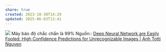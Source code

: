 ```yaml
---
share: true
created: 2023-10-30T14:29
updated: 2025-06-03T13:41
---
```

![](https://anhnguyen.me/wp-content/uploads/2017/03/diversity_40_images_label.png)
Máy báo độ chắc chắn là 99%
Nguồn:: [Deep Neural Network are Easily Fooled: High Confidence Predictions for Unrecognizable Images \| Anh Totti Nguyen](https://anhnguyen.me/project/fooling/)